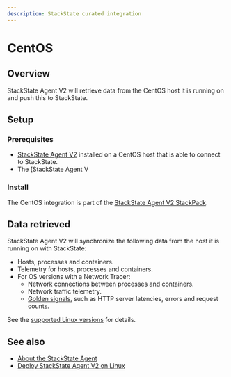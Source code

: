 ```yaml
---
description: StackState curated integration
---
```


# CentOS

## Overview

StackState Agent V2 will retrieve data from the CentOS host it is running on and push this to StackState.

## Setup

### Prerequisites
 
* [StackState Agent V2](/setup/agent/linux.md) installed on a CentOS host that is able to connect to StackState.
* The [StackState Agent V

### Install

The CentOS integration is part of the [StackState Agent V2 StackPack](/stackpacks/integrations/agent.md).

## Data retrieved

StackState Agent V2 will synchronize the following data from the host it is running on with StackState:

- Hosts, processes and containers.
- Telemetry for hosts, processes and containers.
- For OS versions with a Network Tracer: 
    * Network connections between processes and containers.
    * Network traffic telemetry. 
    * [Golden signals](/use/metrics-events/golden_signals.md), such as HTTP server latencies, errors and request counts.

See the [supported Linux versions](/setup/agent/linux.md#supported-linux-versions) for details.

## See also

* [About the StackState Agent](/setup/agent/about-stackstate-agent.md)
* [Deploy StackState Agent V2 on Linux](/setup/agent/linux.md)
